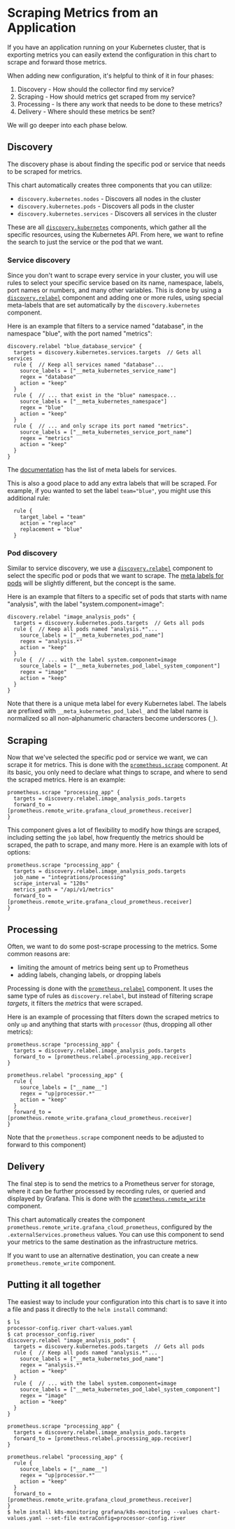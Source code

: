 # Scraping Metrics from an Application

If you have an application running on your Kubernetes cluster, that is exporting metrics you can easily extend the
configuration in this chart to scrape and forward those metrics.

When adding new configuration, it's helpful to think of it in four phases:
1. Discovery - How should the collector find my service?
2. Scraping - How should metrics get scraped from my service?
3. Processing - Is there any work that needs to be done to these metrics?
4. Delivery - Where should these metrics be sent?

We will go deeper into each phase below.

## Discovery

The discovery phase is about finding the specific pod or service that needs to be scraped for metrics.

This chart automatically creates three components that you can utilize:

* `discovery.kubernetes.nodes` - Discovers all nodes in the cluster
* `discovery.kubernetes.pods` - Discovers all pods in the cluster
* `discovery.kubernetes.services` - Discovers all services in the cluster

These are all [`discovery.kubernetes`](https://grafana.com/docs/agent/latest/flow/reference/components/discovery.kubernetes/)
components, which gather all the specific resources, using the Kubernetes API. From here, we want to refine the search to just the service or the pod that we want.

### Service discovery

Since you don't want to scrape every service in your cluster, you will use rules to select your specific service based
on its name, namespace, labels, port names or numbers, and many other variables.
This is done by using a [`discovery.relabel`](https://grafana.com/docs/agent/latest/flow/reference/components/discovery.relabel/)
component and adding one or more rules, using special meta-labels that are set automatically by the
`discovery.kubernetes` component.

Here is an example that filters to a service named "database", in the namespace "blue", with the port named "metrics":

```river
discovery.relabel "blue_database_service" {
  targets = discovery.kubernetes.services.targets  // Gets all services
  rule {  // Keep all services named "database"...
    source_labels = ["__meta_kubernetes_service_name"]
    regex = "database"
    action = "keep"
  }
  rule {  // ... that exist in the "blue" namespace...
    source_labels = ["__meta_kubernetes_namespace"]
    regex = "blue"
    action = "keep"
  }
  rule {  // ... and only scrape its port named "metrics".
    source_labels = ["__meta_kubernetes_service_port_name"]
    regex = "metrics"
    action = "keep"
  }
}
```

The [documentation](https://grafana.com/docs/agent/latest/flow/reference/components/discovery.kubernetes/#service-role)
has the list of meta labels for services. 

This is also a good place to add any extra labels that will be scraped. For example, if you wanted to set the label
`team="blue"`, you might use this additional rule:

```river
  rule {
    target_label = "team"
    action = "replace"
    replacement = "blue"
  }
```

### Pod discovery

Similar to service discovery, we use a [`discovery.relabel`](https://grafana.com/docs/agent/latest/flow/reference/components/discovery.relabel/)
component to select the specific pod or pods that we want to scrape. The [meta labels for pods](https://grafana.com/docs/agent/latest/flow/reference/components/discovery.kubernetes/#pod-role)
will be slightly different, but the concept is the same.

Here is an example that filters to a specific set of pods that starts with name "analysis", with the label "system.component=image":

```river
discovery.relabel "image_analysis_pods" {
  targets = discovery.kubernetes.pods.targets  // Gets all pods
  rule {  // Keep all pods named "analysis.*"...
    source_labels = ["__meta_kubernetes_pod_name"]
    regex = "analysis.*"
    action = "keep"
  }
  rule {  // ... with the label system.component=image
    source_labels = ["__meta_kubernetes_pod_label_system_component"]
    regex = "image"
    action = "keep"
  }
}
```

Note that there is a unique meta label for every Kubernetes label. The labels are prefixed with
`__meta_kubernetes_pod_label_` and the label name is normalized so all non-alphanumeric characters become underscores (`_`).

## Scraping

Now that we've selected the specific pod or service we want, we can scrape it for metrics. This is done with the
[`prometheus.scrape`](https://grafana.com/docs/agent/latest/flow/reference/components/prometheus.scrape/) component. At its basic, you only need to declare what things to scrape, and where to send
the scraped metrics. Here is an example:

```river
prometheus.scrape "processing_app" {
  targets = discovery.relabel.image_analysis_pods.targets
  forward_to = [prometheus.remote_write.grafana_cloud_prometheus.receiver]
}
```

This component gives a lot of flexibility to modify how things are scraped, including setting the `job` label, how
frequently the metrics should be scraped, the path to scrape, and many more. Here is an example with lots of options:

```river
prometheus.scrape "processing_app" {
  targets = discovery.relabel.image_analysis_pods.targets
  job_name = "integrations/processing"
  scrape_interval = "120s"
  metrics_path = "/api/v1/metrics"
  forward_to = [prometheus.remote_write.grafana_cloud_prometheus.receiver]
}
```

## Processing

Often, we want to do some post-scrape processing to the metrics. Some common reasons are:
* limiting the amount of metrics being sent up to Prometheus
* adding labels, changing labels, or dropping labels

Processing is done with the [`prometheus.relabel`](https://grafana.com/docs/agent/latest/flow/reference/components/prometheus.relabel/)
component. It uses the same type of rules as `discovery.relabel`, but instead of filtering scrape _targets_, it filters the
_metrics_ that were scraped.

Here is an example of processing that filters down the scraped metrics to only `up` and anything that starts with
`processor` (thus, dropping all other metrics):

```river
prometheus.scrape "processing_app" {
  targets = discovery.relabel.image_analysis_pods.targets
  forward_to = [prometheus.relabel.processing_app.receiver]
}

prometheus.relabel "processing_app" {
  rule {
    source_labels = ["__name__"]
    regex = "up|processor.*"
    action = "keep"
  }
  forward_to = [prometheus.remote_write.grafana_cloud_prometheus.receiver]
}
```

Note that the `prometheus.scrape` component needs to be adjusted to forward to this component)

## Delivery

The final step is to send the metrics to a Prometheus server for storage, where it can be further processed by recording
rules, or queried and displayed by Grafana. This is done with the [`prometheus.remote_write`](https://grafana.com/docs/agent/latest/flow/reference/components/prometheus.remote_write/)
component.

This chart automatically creates the component `prometheus.remote_write.grafana_cloud_prometheus`, configured by the
`.externalServices.prometheus` values. You can use this component to send your metrics to the same destination as the
infrastructure metrics.

If you want to use an alternative destination, you can create a new `prometheus.remote_write` component.

## Putting it all together

The easiest way to include your configuration into this chart is to save it into a file and pass it directly to the
`helm install` command:

```text
$ ls
processor-config.river chart-values.yaml
$ cat processor_config.river
discovery.relabel "image_analysis_pods" {
  targets = discovery.kubernetes.pods.targets  // Gets all pods
  rule {  // Keep all pods named "analysis.*"...
    source_labels = ["__meta_kubernetes_pod_name"]
    regex = "analysis.*"
    action = "keep"
  }
  rule {  // ... with the label system.component=image
    source_labels = ["__meta_kubernetes_pod_label_system_component"]
    regex = "image"
    action = "keep"
  }
}

prometheus.scrape "processing_app" {
  targets = discovery.relabel.image_analysis_pods.targets
  forward_to = [prometheus.relabel.processing_app.receiver]
}

prometheus.relabel "processing_app" {
  rule {
    source_labels = ["__name__"]
    regex = "up|processor.*"
    action = "keep"
  }
  forward_to = [prometheus.remote_write.grafana_cloud_prometheus.receiver]
}
$ helm install k8s-monitoring grafana/k8s-monitoring --values chart-values.yaml --set-file extraConfig=processor-config.river
```
